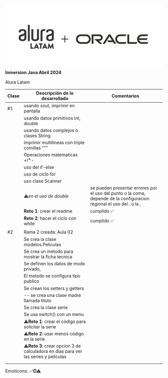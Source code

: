 ![img.png](img.png)
**Inmersion Java Abril 2024**

Alura Latam

| Clase | Descripción de lo desarrollado                                                      | Comentarios                                                                                                          |
|-------|-------------------------------------------------------------------------------------|----------------------------------------------------------------------------------------------------------------------|
| #1    | usando sout, imprimir en pantalla                                                   |                                                                                                                      |
|       | usando datos primitivos int, double                                                 |                                                                                                                      |
|       | usando datos complejos o clases String                                              |                                                                                                                      |
|       | imprimir multilineas con triple comillas """                                        |                                                                                                                      |
|       | Operaciones matematicas +/*-                                                        |                                                                                                                      |
|       | uso del if-else                                                                     |                                                                                                                      |
|       | uso de ciclo for                                                                    |                                                                                                                      |
|       | uso clase Scanner                                                                   |                                                                                                                      |
|       | ⚠️*en el uso de double*                                                             | se pueden presentar errores por el uso del punto o la coma, depende de la configuracion regional el uso del . o la , |
|       | **Reto 1**: crear el readme                                                         | cumplido ✅️                                                                                                          |
|       | **Reto 2**: hacer el ciclo con while                                                | cumplido ✅️                                                                                                          |
|       |                                                                                     |                                                                                                                      |
| #2    | Rama 2 creada: Aula 02                                                              |                                                                                                                      |
|       | Se crea la clase modelos.Peliculas                                                  |                                                                                                                      |
|       | Se crea un metodo para mostrar la ficha tecnica                                     |                                                                                                                      |
|       | Se definen los datos de modo privado,                                               |                                                                                                                      |
|       | El metodo se configura tipo publico                                                 |                                                                                                                      |
|       | Se crean los setters y getters                                                      |                                                                                                                      |
|       | -- se crea una clase madre llamada titulo                                           |                                                                                                                      |
|       | Se crea la clase serie                                                              |                                                                                                                      |
|       | Se usa switch() con un menu                                                         |                                                                                                                      |
|       | ⚠️**Reto 1**: crear el código para solicitar la serie                               |                                                                                                                      |
|       | ⚠️**Reto 2**: usar menos código en la serie                                         |                                                                                                                      |
|       | ⚠️**Reto 3**: crear opcion 3 de calculadora en dias para ver las series y peliculas |                                                                                                                      |
|       |                                                                                     |                                                                                                                      |
|       |                                                                                     |                                                                                                                      |

Emoticons: ✅❎⚠️